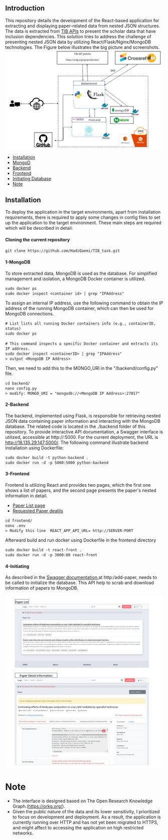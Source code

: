 ## Introduction
This repository details the development of the React-based application for extracting and displaying paper-related data from nested JSON structures.
The data is extracted from  [TIB APIs](https://orkg.org/api/predicates/) to present the scholar data that have inclusion dependencies.  This solution tries to address the challenge of presenting nested JSON data by utilizing React/Flask/Nginx/MongoDB technologies.  The Figure below illustrates the big picture and screenshots.
![Screenshot](images/screenshot.jpg)
  - [Installation](#installation)
  - [MongoD](#1-mongodb)
  - [Backend](#2-backend)
  - [Frontend](#3-frontend)
  - [Initiating Database](#4-initiating)
- [Note](#note)


## Installation
To deploy the application in the target environments, apart from installation requirements,  there is required to apply some changes in config files to set up the application to the target environment. These main steps are required which will be described in detail:

#### Cloning the current repository

```
git clone https://github.com/HadiQaemi/TIB_task.git
```

#### 1-MongoDB
To store extracted data, MongoDB is used as the database. For simplified management and isolation, a MongoDB Docker container is utilized.
```
sudo docker ps
sudo docker inspect <container id> | grep "IPAddress"
```

To assign an internal IP address, use the following command to obtain the IP address of the running MongoDB container, which can then be used for MongoDB connections.

```
# List lists all running Docker containers info (e.g., containerID, status)
sudo docker ps

# This command inspects a specific Docker container and extracts its IP address.
sudo docker inspect <containerID> | grep "IPAddress"
> output <MongoDB IP Address>
```

Then, we need to add this <MongoDB IP Address> to the MONGO_URI in the "/backend/config.py" file.
```
cd backend/ 
nano config.py
> modify: MONGO_URI = "mongodb://<MongoDB IP Address>:27017"
```


#### 2-Backend

The backend, implemented using Flask, is responsible for retrieving nested JSON data containing paper information and interacting with the MongoDB database. The related code is located in the ./backend folder of this repository. To provide interactive API documentation, a Swagger interface is utilized, accessible at http://<hostname>:5000. For the current deployment, the URL is http://18.135.29.147:5000/. The following command illustrate backend installation using Dockerfile:
```
sudo docker build -t python-backend .
sudo docker run -d -p 5000:5000 python-backend
```
#### 3-Frontend
Frontend is utilizing React and provides two pages, which the first one shows a list of papers, and the second page presents the paper's nested information in detail.
- [Paper List page](http://18.135.29.147:3000)
- [Requested Paper deatils](http://18.135.29.147:3000/paper/R689181/)
```
cd frontend/
nano .env
> Modify this line	REACT_APP_API_URL= http://SERVER:PORT
```
Afterward build and run docker using Dockerfile in the frontend directory
```
sudo docker build -t react-front .
sudo docker run -d -p 3000:80 react-front
```

#### 4-Initiating
 As described in the [Swagger documentation ](http://18.135.29.147:5000) at http:<hostserver>/add-paper, needs to be called to initialize the database.
 This API help to scrab and download information of papers to MongoDB.

![Screenshot](images/pages.jpg)

# Note
- The interface is designed based on The Open Research Knowledge Graph.(https://orkg.org/).
- Given the public nature of the data and its lower sensitivity, I prioritized to focus on development and deployment. As a result, the application is currently running over HTTP and has not yet been migrated to HTTPS, and might affect to accessing the application on high restricted networks.
